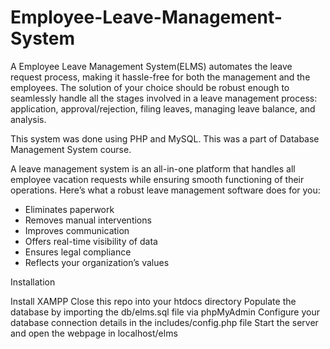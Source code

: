 # Employee-Leave-Management-System

A Employee Leave Management System(ELMS) automates the leave request process, making it hassle-free for both the management and the employees. The solution of your choice should be robust enough to seamlessly handle all the stages involved in a leave management process: application, approval/rejection, filing leaves, managing leave balance, and analysis.

This system was done using PHP and MySQL. This was a part of Database Management System course.

A leave management system is an all-in-one platform that handles all employee vacation requests while ensuring smooth functioning of their operations. Here’s what a robust leave management software does for you:

* Eliminates paperwork
* Removes manual interventions
* Improves communication
* Offers real-time visibility of data
* Ensures legal compliance
* Reflects your organization’s values

Installation

Install XAMPP 
Close this repo into your htdocs directory
Populate the database by importing the db/elms.sql file via phpMyAdmin
Configure your database connection details in the includes/config.php file
Start the server and open the webpage in localhost/elms
